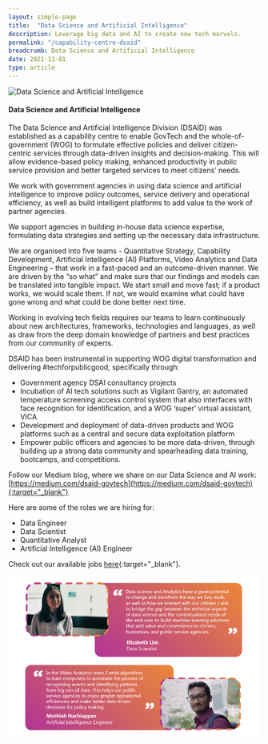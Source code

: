 ```yaml
---
layout: simple-page
title:  "Data Science and Artificial Intelligence"
description: Leverage big data and AI to create new tech marvels.
permalink: "/capability-centre-dsaid"
breadcrumb: Data Science and Artificial Intelligence
date: 2021-11-01
type: article
---
```


![Data Science and Artificial Intelligence](/images/capcentre-dsaid-banner.jpg)

#### **Data Science and Artificial Intelligence**

The Data Science and Artificial Intelligence Division (DSAID) was established as a capability centre to enable GovTech and the whole-of-government (WOG) to formulate effective policies and deliver citizen-centric services through data-driven insights and decision-making. This will allow evidence-based policy making, enhanced productivity in public service provision and better targeted services to meet citizens’ needs.

We work with government agencies in using data science and artificial intelligence to improve policy outcomes, service delivery and operational efficiency, as well as build intelligent platforms to add value to the work of partner agencies. 

We support agencies in building in-house data science expertise, formulating data strategies and setting up the necessary data infrastructure.

We are organised into five teams - Quantitative Strategy, Capability Development, Artificial Intelligence (AI) Platforms, Video Analytics and Data Engineering – that work in a fast-paced and an outcome-driven manner. We are driven by the “so what” and make sure that our findings and models can be translated into tangible impact. We start small and move fast; if a product works, we would scale them. If not, we would examine what could have gone wrong and what could be done better next time.  

Working in evolving tech fields requires our teams to learn continuously about new architectures, frameworks, technologies and languages, as well as draw from the deep domain knowledge of partners and best practices from our community of experts.

DSAID has been instrumental in supporting WOG digital transformation and delivering #techforpublicgood, specifically through:

* Government agency DSAI consultancy projects
* Incubation of AI tech solutions such as Vigilant Gantry, an automated temperature screening access control system that also interfaces with face recognition for identification, and a WOG ‘super’ virtual assistant, VICA
* Development and deployment of data-driven products and WOG platforms such as a central and secure data exploitation platform
* Empower public officers and agencies to be more data-driven, through building up a strong data community and spearheading data training, bootcamps, and competitions.

Follow our Medium blog, where we share on our Data Science and AI work: [https://medium.com/dsaid-govtech](https://medium.com/dsaid-govtech){:target="_blank"}

Here are some of the roles we are hiring for:
* Data Engineer
* Data Scientist
* Quantitative Analyst
* Artificial Intelligence (AI) Engineer

Check out our available jobs [here](https://sggovterp.wd102.myworkdayjobs.com/PublicServiceCareers/0/refreshFacet/318c8bb6f553100021d223d9780d30be){:target="_blank"}.

![Data Science and Artificial Intelligence Quotes](/images/capcentre-dsaid-quotes2.png)
